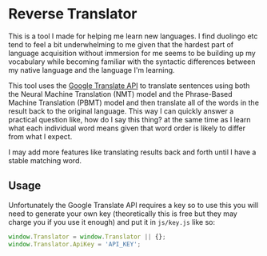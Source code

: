 Reverse Translator
====

This is a tool I made for helping me learn new languages. I find duolingo etc
tend to feel a bit underwhelming to me given that the hardest part of language
acquisition without immersion for me seems to be building up my vocabulary while
becoming familiar with the syntactic differences between my native language and
the language I'm learning.

This tool uses the
[Google Translate API](https://cloud.google.com/translate/docs/reference/translate)
to translate sentences using both the Neural Machine Translation (NMT) model and
the Phrase-Based Machine Translation (PBMT) model and then translate all of the
words in the result back to the original language. This way I can quickly answer
a practical question like, how do I say this thing? at the same time as I learn
what each individual word means given that word order is likely to differ from
what I expect.

I may add more features like translating results back and forth until I have a
stable matching word.

Usage
----

Unfortunately the Google Translate API requires a key so to use this you will
need to generate your own key (theoretically this is free but they may charge
you if you use it enough) and put it in `js/key.js` like so:

```javascript
window.Translator = window.Translator || {};
window.Translator.ApiKey = 'API_KEY';
```
